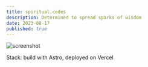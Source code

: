 ```yaml
---
title: spiritual.codes
description: Determined to spread sparks of wisdom
date: 2023-08-17
published: true
---
```


![screenshot](/images/spiritual-codes.webp)

Stack: build with Astro, deployed on Vercel
